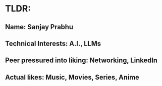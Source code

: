 <!--
**Sanjay9921/Sanjay9921** is a ✨ _special_ ✨ repository because its `README.md` (this file) appears on your GitHub profile.

Here are some ideas to get you started:

- 🔭 I’m currently working on ...
- 🌱 I’m currently learning ...
- 👯 I’m looking to collaborate on ...
- 🤔 I’m looking for help with ...
- 💬 Ask me about ...
- 📫 How to reach me: ...
- ⚡ Fun fact: ...
-->

# TLDR:

## Name: Sanjay Prabhu
## Technical Interests: A.I., LLMs
## Peer pressured into liking: Networking, LinkedIn
## Actual likes: Music, Movies, Series, Anime
